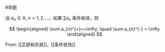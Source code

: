 #命题 

设 $a_{n}\in \mathbb{R},\; n=1,2,\dots$，如果 $\sum a_{n}$ 条件收敛，则

$$
\begin{aligned}
\sum a_{n}^{+}=+\infty, \quad \sum a_{n}^{-} =-\infty
\end{aligned}
$$

From: [[正部和负部]]，[[条件收敛]]